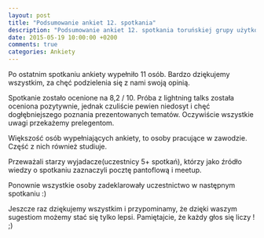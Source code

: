 ```yaml
---
layout: post
title: "Podsumowanie ankiet 12. spotkania"
description: "Podsumowanie ankiet 12. spotkania toruńskiej grupy użytkowników języka Java."
date: 2015-05-19 10:00:00 +0200
comments: true
categories: Ankiety
---
```


Po ostatnim spotkaniu ankiety wypełniło 11 osób. Bardzo dziękujemy wszystkim, za chęć podzielenia się z nami swoją opinią. 

Spotkanie zostało ocenione na 8,2 / 10. Próba z lightning talks została oceniona pozytywnie, jednak czuliście pewien niedosyt i chęć dogłębniejszego poznania prezentowanych tematów. 
Oczywiście wszystkie uwagi przekażemy prelegentom.

Większość osób wypełniających ankiety, to osoby pracujące w zawodzie. 
Część z nich również studiuje. 

Przeważali starzy wyjadacze(uczestnicy 5+ spotkań), którzy jako źródło wiedzy o spotkaniu zaznaczyli pocztę pantoflową i meetup. 

Ponownie wszystkie osoby zadeklarowały uczestnictwo w następnym spotkaniu :)

Jeszcze raz dziękujemy wszystkim i przypominamy, że dzięki waszym sugestiom możemy stać się tylko lepsi. Pamiętajcie, że każdy głos się liczy ! ;)
